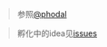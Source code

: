 >参照[@phodal](https://github.com/phodal/ideas) 


> 孵化中的idea见[issues](https://github.com/shelwei/ideas/issues)
